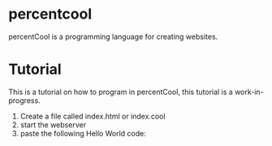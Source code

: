 # percentcool
percentCool is a programming language for creating websites.

# Tutorial
This is a tutorial on how to program in percentCool, this tutorial is a work-in-progress.

1. Create a file called index.html or index.cool
2. start the webserver
3. paste the following Hello World code:
